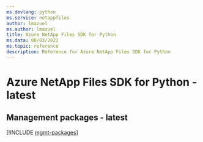 ```yaml
---
ms.devlang: python
ms.service: netappfiles
author: lmazuel
ms.author: lmazuel
title: Azure NetApp Files SDK for Python
ms.data: 08/03/2022
ms.topic: reference
description: Reference for Azure NetApp Files SDK for Python
---
```

# Azure NetApp Files SDK for Python - latest

## Management packages - latest
[!INCLUDE [mgmt-packages](netapp-files-mgmt-index.md)]